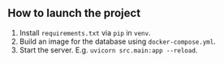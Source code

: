 ## How to launch the project

1. Install `requirements.txt` via `pip` in `venv`.
2. Build an image for the database using `docker-compose.yml`.
3. Start the server. E.g. `uvicorn src.main:app --reload`.